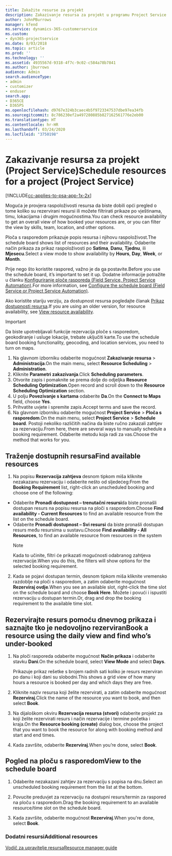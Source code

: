 ```yaml
---
title: Zakažite resurse za projekt
description: Zakazivanje resursa za projekt u programu Project Service
author: JohnPBurrows
manager: kfend
ms.service: dynamics-365-customerservice
ms.custom:
- dyn365-projectservice
ms.date: 8/03/2018
ms.topic: article
ms.prod: ''
ms.technology: ''
ms.assetid: 4935567d-9318-4f7c-9c02-c584a78b7841
ms.author: jburrows
audience: Admin
search.audienceType:
- admin
- customizer
- enduser
search.app:
- D365CE
- D365PS
ms.openlocfilehash: d9767e324b3caec4b5f9723347537dbe97ea34fb
ms.sourcegitcommit: 8c786230ef2a497280885b827162561776e2eb00
ms.translationtype: HT
ms.contentlocale: hr-HR
ms.lasthandoff: 03/24/2020
ms.locfileid: "3750198"
---
```

# <a name="schedule-resources-for-a-project-project-service"></a><span data-ttu-id="f36d9-103">Zakazivanje resursa za projekt (Project Service)</span><span class="sxs-lookup"><span data-stu-id="f36d9-103">Schedule resources for a project (Project Service)</span></span>

[!INCLUDE[cc-applies-to-psa-app-1x-2x](../includes/cc-applies-to-psa-app-1x-2x.md)]

<span data-ttu-id="f36d9-104">Moguća je provjera raspoloživosti resursa da biste dobili opći pregled o tome koliko su rezervirani resursi ili možete filtrirati prikaze po vještinama, timu, lokacijama i drugim mogućnostima.</span><span class="sxs-lookup"><span data-stu-id="f36d9-104">You can check resource availability to get an overall view of how booked your resources are, or you can filter the view by skills, team, location, and other options.</span></span>  
  
<span data-ttu-id="f36d9-105">Ploča s rasporedom prikazuje popis resursa i njihovu raspoloživost.</span><span class="sxs-lookup"><span data-stu-id="f36d9-105">The schedule board shows list of resources and their availability.</span></span> <span data-ttu-id="f36d9-106">Odaberite način prikaza za prikaz raspoloživosti po **Satima**, **Danu**, **Tjednu**, ili **Mjesecu**.</span><span class="sxs-lookup"><span data-stu-id="f36d9-106">Select a view mode to show availability by **Hours**, **Day**, **Week**, or **Month**.</span></span>  
  
<span data-ttu-id="f36d9-107">Prije nego što koristite raspored, važno je da ga postavite.</span><span class="sxs-lookup"><span data-stu-id="f36d9-107">Before you use the schedule board, it’s important to set it up.</span></span> <span data-ttu-id="f36d9-108">Dodatne informacije potražite u članku [Konfiguriranje ploče rasporeda (Field Service, Project Service Automation)](../field-service/configure-schedule-board.md).</span><span class="sxs-lookup"><span data-stu-id="f36d9-108">For more information, see [Configure the schedule board (Field Service or Project Service Automation)](../field-service/configure-schedule-board.md).</span></span>
  
<span data-ttu-id="f36d9-109">Ako koristite stariju verziju, za dostupnost resursa pogledajte članak [Prikaz dostupnosti resursa](../project-service/view-resource-availability.md).</span><span class="sxs-lookup"><span data-stu-id="f36d9-109">If you are using an older version, for resource availability, see [View resource availability](../project-service/view-resource-availability.md).</span></span>  

> [!IMPORTANT]
>  <span data-ttu-id="f36d9-110">Da biste upotrebljavali funkcije rezervacija ploče s rasporedom, geokodiranje i usluge lokacije, trebate uključiti karte.</span><span class="sxs-lookup"><span data-stu-id="f36d9-110">To use the schedule board booking functionality, geocoding, and location services, you need to turn on maps.</span></span>  
> 
> 1. <span data-ttu-id="f36d9-111">Na glavnom izborniku odaberite mogućnost **Zakazivanje resursa** > **Administracija**.</span><span class="sxs-lookup"><span data-stu-id="f36d9-111">On the main menu, select **Resource Scheduling** > **Administration**.</span></span>  
> 2. <span data-ttu-id="f36d9-112">Kliknite **Parametri zakazivanja**.</span><span class="sxs-lookup"><span data-stu-id="f36d9-112">Click **Scheduling parameters**.</span></span>  
> 3. <span data-ttu-id="f36d9-113">Otvorite zapis i pomaknite se prema dolje do odjeljka **Resource Scheduling Optimization**.</span><span class="sxs-lookup"><span data-stu-id="f36d9-113">Open record and scroll down to the **Resource Scheduling Optimization** section.</span></span>  
> 4. <span data-ttu-id="f36d9-114">U polju **Povezivanje s kartama** odaberite **Da**.</span><span class="sxs-lookup"><span data-stu-id="f36d9-114">On the **Connect to Maps** field, choose **Yes**.</span></span>  
> 5. <span data-ttu-id="f36d9-115">Prihvatite uvjete i spremite zapis.</span><span class="sxs-lookup"><span data-stu-id="f36d9-115">Accept terms and save the record.</span></span>  
> 6. <span data-ttu-id="f36d9-116">Na glavnom izborniku odaberite mogućnost **Project Service** > **Ploča s rasporedom**.</span><span class="sxs-lookup"><span data-stu-id="f36d9-116">On the main menu, select **Project Service** > **Schedule board**.</span></span> <span data-ttu-id="f36d9-117">Postoji nekoliko različitih načina da biste ručno zakazali zahtjev za rezervaciju.</span><span class="sxs-lookup"><span data-stu-id="f36d9-117">From here, there are several ways to manually schedule a booking requirement.</span></span> <span data-ttu-id="f36d9-118">Odaberite metodu koja radi za vas.</span><span class="sxs-lookup"><span data-stu-id="f36d9-118">Choose the method that works for you.</span></span>
  
## <a name="find-available-resources"></a><span data-ttu-id="f36d9-119">Traženje dostupnih resursa</span><span class="sxs-lookup"><span data-stu-id="f36d9-119">Find available resources</span></span>

1.  <span data-ttu-id="f36d9-120">Na popisu **Rezervacija zahtjeva** desnom tipkom miša kliknite nezakazanu rezervaciju i odaberite nešto od sljedećeg:</span><span class="sxs-lookup"><span data-stu-id="f36d9-120">From the **Booking Requirement** list, right-click an unscheduled booking and choose one of the following:</span></span>  
  
- <span data-ttu-id="f36d9-121">Odaberite **Pronađi dostupnost – trenutačni resursi**da biste pronašli dostupan resurs na popisu resursa na ploči s rasporedom.</span><span class="sxs-lookup"><span data-stu-id="f36d9-121">Choose **Find availability - Current Resources** to find an available resource from the list on the schedule board.</span></span>  
- <span data-ttu-id="f36d9-122">Odaberite **Pronađi dostupnost – Svi resursi** da biste pronašli dostupan resurs među resursima u sustavu.</span><span class="sxs-lookup"><span data-stu-id="f36d9-122">Choose **Find availability - All Resources**, to find an available resource from resources in the system</span></span>  
   > [!NOTE]
   >  <span data-ttu-id="f36d9-123">Kada to učinite, filtri će prikazati mogućnosti odabranog zahtjeva rezervacije.</span><span class="sxs-lookup"><span data-stu-id="f36d9-123">When you do this, the filters will show options for the selected booking requirement.</span></span>  
  
2. <span data-ttu-id="f36d9-124">Kada se pojavi dostupan termin, desnom tipkom miša kliknite vremensko razdoblje na ploči s rasporedom, a zatim odaberite mogućnost **Rezerviraj ovdje**.</span><span class="sxs-lookup"><span data-stu-id="f36d9-124">When you see an available slot, right-click the time slot on the schedule board and choose **Book Here**.</span></span> <span data-ttu-id="f36d9-125">Možete i povući i ispustiti rezervaciju u dostupan termin.</span><span class="sxs-lookup"><span data-stu-id="f36d9-125">Or, drag and drop the booking requirement to the available time slot.</span></span>  
  

## <a name="book-a-resource-using-the-daily-view-and-find-whos-under-booked"></a><span data-ttu-id="f36d9-126">Rezervirajte resurs pomoću dnevnog prikaza i saznajte tko je nedovoljno rezerviran</span><span class="sxs-lookup"><span data-stu-id="f36d9-126">Book a resource using the daily view and find who’s under-booked</span></span>
  
1.  <span data-ttu-id="f36d9-127">Na ploči rasporeda odaberite mogućnost **Način prikaza** i odaberite stavku **Dani**.</span><span class="sxs-lookup"><span data-stu-id="f36d9-127">On the schedule board, select **View Mode** and select **Days**.</span></span>  
  
    <span data-ttu-id="f36d9-128">Prikazuje prikaz rešetke s brojem radnih sati koliko je resurs rezerviran po danu i koji dani su slobodni.</span><span class="sxs-lookup"><span data-stu-id="f36d9-128">This shows a grid view of how many hours a resource is booked per day and which days they are free.</span></span>  
  
2.  <span data-ttu-id="f36d9-129">Kliknite naziv resursa koji želite rezervirati, a zatim odaberite mogućnost **Rezerviraj**.</span><span class="sxs-lookup"><span data-stu-id="f36d9-129">Click the name of the resource you want to book, and then select **Book**.</span></span>  
  
3.  <span data-ttu-id="f36d9-130">Na dijaloškom okviru **Rezervacija resursa (stvori)** odaberite projekt za koji želite rezervirati resurs i način rezervacije i termine početka i kraja.</span><span class="sxs-lookup"><span data-stu-id="f36d9-130">On the **Resource booking (create)** dialog box, choose the project that you want to book the resource for along with booking method and start and end times.</span></span>  
  
4.  <span data-ttu-id="f36d9-131">Kada završite, odaberite **Rezerviraj**.</span><span class="sxs-lookup"><span data-stu-id="f36d9-131">When you’re done, select **Book**.</span></span>  
  
## <a name="view-to-the-schedule-board"></a><span data-ttu-id="f36d9-132">Pogled na ploču s rasporedom</span><span class="sxs-lookup"><span data-stu-id="f36d9-132">View to the schedule board</span></span>
  
1.  <span data-ttu-id="f36d9-133">Odaberite nezakazani zahtjev za rezervaciju s popisa na dnu.</span><span class="sxs-lookup"><span data-stu-id="f36d9-133">Select an unscheduled booking requirement from the list at the bottom.</span></span>  
  
2.  <span data-ttu-id="f36d9-134">Povucite preduvjet za rezervaciju na dostupni resurs/termin za raspored na ploču s rasporedom.</span><span class="sxs-lookup"><span data-stu-id="f36d9-134">Drag the booking requirement to an available resource/time slot on the schedule board.</span></span>  
  
3.  <span data-ttu-id="f36d9-135">Kada završite, odaberite mogućnost **Rezerviraj**.</span><span class="sxs-lookup"><span data-stu-id="f36d9-135">When you're done, select **Book**.</span></span>  
  
### <a name="additional-resources"></a><span data-ttu-id="f36d9-136">Dodatni resursi</span><span class="sxs-lookup"><span data-stu-id="f36d9-136">Additional resources</span></span>  
 [<span data-ttu-id="f36d9-137">Vodič za upravitelje resursa</span><span class="sxs-lookup"><span data-stu-id="f36d9-137">Resource manager guide</span></span>](../project-service/resource-manager-guide.md)
